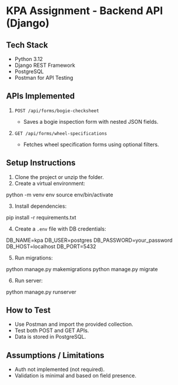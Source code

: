 # KPA Assignment - Backend API (Django)

## Tech Stack
- Python 3.12
- Django REST Framework
- PostgreSQL
- Postman for API Testing

## APIs Implemented
1. `POST /api/forms/bogie-checksheet`  
   - Saves a bogie inspection form with nested JSON fields.

2. `GET /api/forms/wheel-specifications`  
   - Fetches wheel specification forms using optional filters.

## Setup Instructions
1. Clone the project or unzip the folder.
2. Create a virtual environment:

python -m venv env
source env/bin/activate

3. Install dependencies:

pip install -r requirements.txt

4. Create a `.env` file with DB credentials:

DB_NAME=kpa
DB_USER=postgres
DB_PASSWORD=your_password
DB_HOST=localhost
DB_PORT=5432

5. Run migrations:

python manage.py makemigrations
python manage.py migrate

6. Run server:

python manage.py runserver


## How to Test
- Use Postman and import the provided collection.
- Test both POST and GET APIs.
- Data is stored in PostgreSQL.

## Assumptions / Limitations
- Auth not implemented (not required).
- Validation is minimal and based on field presence.

